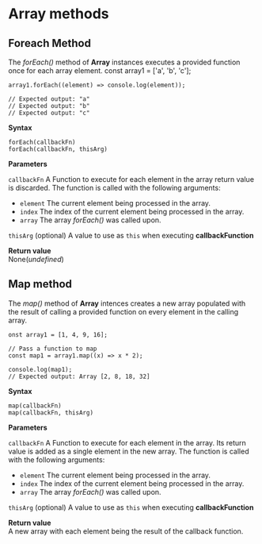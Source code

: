 # Array methods

## Foreach Method
The *forEach()* method of **Array** instances executes a provided function once for each array element.
    const array1 = ['a', 'b', 'c'];

    array1.forEach((element) => console.log(element));

    // Expected output: "a"
    // Expected output: "b"
    // Expected output: "c"

**Syntax**</br>

    forEach(callbackFn)
    forEach(callbackFn, thisArg)

**Parameters** </br>

`callbackFn` A Function to execute for each element in the array return value is discarded. The function is called with the following arguments:

- `element` The current element being processed in the array.
- `index` The index of the current element being processed in the array.
- `array` The array *forEach()* was called upon.

`thisArg` (optional) A value to use as `this` when executing **callbackFunction**

**Return value** </br>
None(*undefined*)

## Map method
The *map()* method of **Array** intences creates a new array populated with the result of calling a provided function on every element in the calling array.

    onst array1 = [1, 4, 9, 16];

    // Pass a function to map
    const map1 = array1.map((x) => x * 2);

    console.log(map1);
    // Expected output: Array [2, 8, 18, 32]

**Syntax**</br>

    map(callbackFn)
    map(callbackFn, thisArg)

**Parameters**</br>

`callbackFn` A Function to execute for each element in the array. Its return value is added as a single element in the new array. The function is called with the following arguments:

- `element` The current element being processed in the array.
- `index` The index of the current element being processed in the array.
- `array` The array *forEach()* was called upon.

`thisArg` (optional) A value to use as `this` when executing **callbackFunction**

**Return value** </br>
A new array with each element being the result of the callback function.